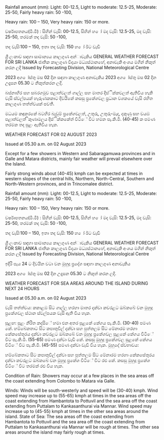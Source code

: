 Rainfall amount (mm): Light: 00-12.5, Light to moderate: 12.5-25, Moderate: 25-50, Fairly heavy rain: 50 -100,

Heavy rain: 100 – 150, Very heavy rain: 150 or more.

වර්ෂාපතනය(මි.මී) : සිහින් වැසි: 00-12.5, සිහින් හ ෝ මද වැසි: 12.5-25, මද වැසි: 25-50, තරමක් තද වැසි: 50 -100,

තද වැසි:100 – 150, ඉතා තද වැසි: 150 හ ෝ ඊට වැඩි

ශ්‍රී ලංකාව සඳහා සාමාන්‍යය කාලගුණ අන්‍ාවැකිය GENERAL WEATHER FORECAST FOR SRI LANKA ජාතික කාලගුණ විදයා මධ්‍යස්ථානහේ, අනාවැකි අංශය මගින් නිකුත් කරන ලදි Issued by Forecasting Division, National Meteorological Centre

2023 අග ෝස්තු මස 02 දින සඳහා කාලගුණ අනාවැකිය 2023 අග ෝස්තු මස 02 දින උදෑසන 05.30 ට නිකුත්කරන ලදි.

බස්නාහිර සහ සබරගමුව පළාත්වලත් ගාල්ල සහ මාතර දිස්ික්කවලත් ඇතිවිය හැකි වැසි ස්වල්පයක් හැරුණකකාට දිවයිකේ කසසු ප්‍රකේශවල ප්‍රධාන වශකයේ වැසි රහිත කාලගුණ තත්ත්වයක් පවතී.

මධයම කඳුකරකේ බටහිර බෑවුම් ප්‍රකේශවලත්, උතුරු, උතුරු-මැද, දකුණු සහ වයඹ පළාත්වලත් ිකුණාමලය දිස්ික්කකේත් විටිේ විට හමන පැ.කි.මී. (40-45) ක පමණ තරමක තද සුළං ඇතිවිය හැක.

WEATHER FORECAST FOR 02 AUGUST 2023

Issued at 05.30 a.m. on 02 August 2023

Except for a few showers in Western and Sabaragamuwa provinces and in Galle and Matara districts, mainly fair weather will prevail elsewhere over the Island.

Fairly strong winds about (40-45) kmph can be expected at times in western slopes of the central hills, Northern, North-Central, Southern and North-Western provinces, and in Trincomalee district.

Rainfall amount (mm): Light: 00-12.5, Light to moderate: 12.5-25, Moderate: 25-50, Fairly heavy rain: 50 -100,

Heavy rain: 100 – 150, Very heavy rain: 150 or more.

වර්ෂාපතනය(මි.මී) : සිහින් වැසි: 00-12.5, සිහින් හ ෝ මද වැසි: 12.5-25, මද වැසි: 25-50, තරමක් තද වැසි: 50 -100,

තද වැසි:100 – 150, ඉතා තද වැසි: 150 හ ෝ ඊට වැඩි

ශ්‍රී ලංකාව සඳහා සාමාන්‍යය කාලගුණ අන්‍ාවැකිය GENERAL WEATHER FORECAST FOR SRI LANKA ජාතික කාලගුණ විදයා මධ්‍යස්ථානහේ, අනාවැකි අංශය මගින් නිකුත් කරන ලදි Issued by Forecasting Division, National Meteorological Centre

ඉදිරි පැය 24 ට දිවයින වටා වන මුහුදු ප්‍රදේශ සඳහා කාලගුණ අනාවැකිය

2023 අග ෝස්තු මස 02 දින උදෑසන 05.30 ට නිකුත් කරන ලදි.

WEATHER FORECAST FOR SEA AREAS AROUND THE ISLAND DURING NEXT 24 HOURS

Issued at 05.30 a.m. on 02 August 2023

වැසි තත්ත්වය: කකාළඹ සිට ගාල්ල හරහා මාතර දක්වා කවරළට ඔබ්කබේ වන මුහුදු ප්‍රකේශවල ස්ථාන ස්වල්පයක වැසි ඇති විය හැක.

සුළඟ: සුළං නිරිත කදසිේ හමා එන අතර සුළකේ කේගය පැ.කි.මී. (30-40) පමණ කේ. හම්බේකතාට සිට කපාතුවිල් දක්වා සහ පුත්තලම සිට මේනාරම හරහා කේකසේතුරය දක්වා කවරළට ඔබ්කබේ වන මුහුදු ප්‍රකේශවල සුළකේ කේගය විටිේ විට පැ.කි.මී. (55-65) පමණ දක්වා වැඩි කේ. කසසු මුහුදු ප්‍රකේශවල සුළකේ කේගය විටිේ විට පැ.කි.මී. (45-55) පමණ දක්වා වැඩි විය හැක. මුහුදේ ස්වභාවය:

හම්බේකතාට සිට කපාතුවිල් දක්වා සහ පුත්තලම සිට මේනාරම හරහා කේකසේතුරය දක්වා කවරළට ඔබ්කබේ වන මුහුදු ප්‍රකේශ විටිේ විට රළු කේ. කසසු මුහුදු ප්‍රකේශ විටිේ විට තරමක් රළු විය හැක.

Condition of Rain: Showers may occur at a few places in the sea areas off the coast extending from Colombo to Matara via Galle.

Winds: Winds will be south-westerly and speed will be (30-40) kmph. Wind speed may increase up to (55-65) kmph at times in the sea areas off the coast extending from Hambantota to Pottuvil and the sea area off the coast extending from Puttalam to Kankasanthurai via Mannar. Wind speed may increase up to (45-55) kmph at times in the other sea areas around the island. State of Sea: The sea areas off the coast extending from Hambantota to Pottuvil and the sea area off the coast extending from Puttalam to Kankasanthurai via Mannar will be rough at times. The other sea areas around the island may fairly rough at times.